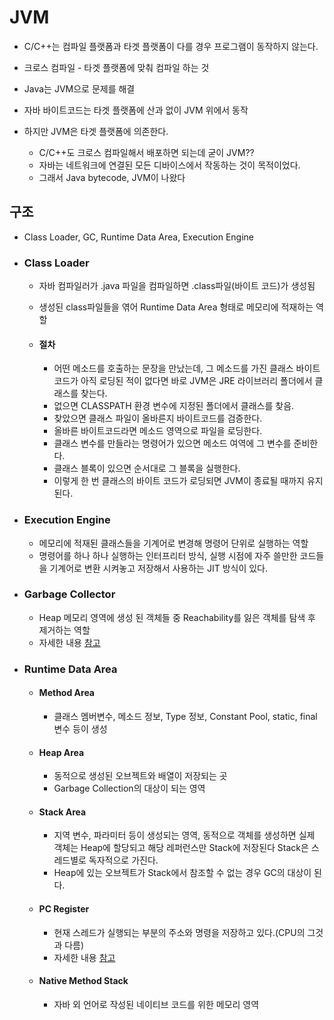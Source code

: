 # JVM

* C/C++는 컴파일 플랫폼과 타겟 플랫폼이 다를 경우 프로그램이 동작하지 않는다.

* 크로스 컴파일 - 타겟 플랫폼에 맞춰 컴파일 하는 것

* Java는 JVM으로 문제를 해결

* 자바 바이트코드는 타겟 플랫폼에 산과 없이 JVM 위에서 동작

* 하지만 JVM은 타겟 플랫폼에 의존한다.
  * C/C++도 크로스 컴파일해서 배포하면 되는데 굳이 JVM??
  * 자바는 네트워크에 연결된 모든 디바이스에서 작동하는 것이 목적이었다.
  * 그래서 Java bytecode, JVM이 나왔다

  

## 구조

* Class Loader, GC, Runtime Data Area, Execution Engine

* ### Class Loader

  * 자바 컴파일러가 .java 파일을 컴파일하면 .class파일(바이트 코드)가 생성됨

  * 생성된 class파일들을 엮어 Runtime Data Area 형태로 메모리에 적재하는 역할

  * #### 절차

    * 어떤 메소드를 호출하는 문장을 만났는데, 그 메소드를 가진 클래스 바이트 코드가 아직 로딩된 적이 없다면 바로 JVM은 JRE 라이브러리 폴더에서 클래스를 찾는다.
    * 없으면 CLASSPATH 환경 변수에 지정된 폴더에서 클래스를 찾음.
    * 찾았으면 클래스 파일이 올바른지 바이트코드를 검증한다.
    * 올바른 바이트코드라면 메소드 영역으로 파일을 로딩한다.
    * 클래스 변수를 만들라는 명령어가 있으면 메소드 여역에 그 변수를 준비한다.
    * 클래스 블록이 있으면 순서대로 그 블록을 실행한다.
    * 이렇게 한 번 클래스의 바이트 코드가 로딩되면 JVM이 종료될 때까지 유지된다.

* ### Execution Engine

  * 메모리에 적재된 클래스들을 기계어로 변경해 명령어 단위로 실행하는 역할
  * 명령어를 하나 하나 실행하는 인터프리터 방식, 실행 시점에 자주 쓸만한 코드들을 기계어로 변환 시켜놓고 저장해서 사용하는 JIT 방식이 있다.

* ### Garbage Collector

  * Heap 메모리 영역에 생성 된 객체들 중 Reachability를 잃은 객체를 탐색 후 제거하는 역할
  * 자세한 내용 <a href="./GarbageCollector.md">참고</a>

* ### Runtime Data Area

  * #### Method Area

    * 클래스 멤버변수, 메소드 정보, Type 정보, Constant Pool, static, final 변수 등이 생성

  * #### Heap Area

    * 동적으로 생성된 오브젝트와 배열이 저장되는 곳
    * Garbage Collection의 대상이 되는 영역

  * #### Stack Area

    * 지역 변수, 파라미터 등이 생성되는 영역, 동적으로 객체를 생성하면 실제 객체는 Heap에 할당되고 해당 레퍼런스만 Stack에 저장된다 Stack은 스레드별로 독자적으로 가진다.
    * Heap에 있는 오브젝트가 Stack에서 참조할 수 없는 경우 GC의 대상이 된다.

  * #### PC Register

    * 현재 스레드가 실행되는 부분의 주소와 명령을 저장하고 있다.(CPU의 그것과 다름)
    * 자세한 내용 <a href="https://m.blog.naver.com/PostView.nhn?blogId=2000yujin&logNo=130156226754&proxyReferer=https%3A%2F%2Fwww.google.com%2F%5D(https://m.blog.naver.com/PostView.nhn?blogId=2000yujin&logNo=130156226754&proxyReferer=https%3A%2F%2Fwww.google.com%2F">참고</a>

  * #### Native Method Stack

    * 자바 외 언어로 작성된 네이티브 코드를 위한 메모리 영역

